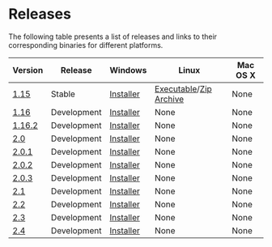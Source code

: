 # Releases

The following table presents a list of releases and links to their corresponding binaries for different platforms.

Version | Release | Windows | Linux | Mac OS X
------------ | ------------ | ------------- | ------------- | -------------
[1.15](/release_notes/v1.15.0.md) | Stable | [Installer](http://update.mapsurfernet.com/windows/1.15/MapSurfer.NET-1.15-setup_win.exe) |  [Executable](http://update.mapsurfernet.com/linux/2.0/MapSurfer.NET-2.0-setup_linux.exe)/[Zip Archive](http://update.mapsurfernet.com/linux/2.0/MapSurfer.NET-2.0_linux.zip) | None
[1.16](/release_notes/v1.16.0.md) | Development | [Installer](http://update.mapsurfernet.com/windows/1.16/MapSurfer.NET-1.16-setup_win.exe) | None | None
[1.16.2](/release_notes/v1.16.2.md) | Development | [Installer](http://update.mapsurfernet.com/windows/1.16.2/MapSurfer.NET-1.16.2-setup_win.exe) | None | None
[2.0](/release_notes/v2.0.md) | Development | [Installer](http://update.mapsurfernet.com/windows/2.0/MapSurfer.NET-2.0-setup_win.exe) | None | None
[2.0.1](/release_notes/v2.0.1.md) | Development | [Installer](http://update.mapsurfernet.com/windows/2.0.1/MapSurfer.NET-2.0.1-setup_win.exe) | None | None
[2.0.2](/release_notes/v2.0.2.md) | Development | [Installer](http://update.mapsurfernet.com/windows/2.0.2/MapSurfer.NET-2.0.2-setup_win.exe) | None | None
[2.0.3](/release_notes/v2.0.3.md) | Development | [Installer](http://update.mapsurfernet.com/windows/2.0.3/MapSurfer.NET-2.0.3-setup_win.exe) | None | None
[2.1](/release_notes/v2.1.0.md) | Development | [Installer](http://update.mapsurfernet.com/windows/2.1/MapSurfer.NET-2.1-setup_win.exe) | None | None
[2.2](/release_notes/v2.2.0.md) | Development | [Installer](http://update.mapsurfernet.com/windows/2.2/MapSurfer.NET-2.2-setup_win.exe) | None | None
[2.3](/release_notes/v2.3.0.md) | Development | [Installer](http://update.mapsurfernet.com/windows/2.3/MapSurfer.NET-2.3-setup_win.exe) | None | None
[2.4](/release_notes/v2.4.0.md) | Development | [Installer](http://update.mapsurfernet.com/windows/2.4/MapSurfer.NET-2.4-setup_win.exe) | None | None
